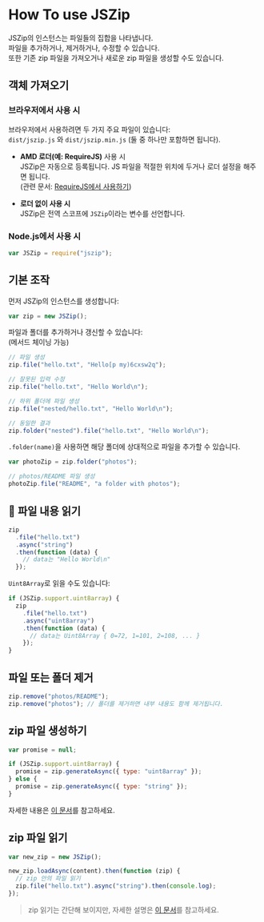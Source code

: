 # How To use JSZip

JSZip의 인스턴스는 파일들의 집합을 나타냅니다.\
파일을 추가하거나, 제거하거나, 수정할 수 있습니다.\
또한 기존 zip 파일을 가져오거나 새로운 zip 파일을 생성할 수도 있습니다.

## 객체 가져오기

### 브라우저에서 사용 시

브라우저에서 사용하려면 두 가지 주요 파일이 있습니다:\
`dist/jszip.js` 와 `dist/jszip.min.js` (둘 중 하나만 포함하면 됩니다).

- **AMD 로더(예: RequireJS)** 사용 시\
  JSZip은 자동으로 등록됩니다. JS 파일을 적절한 위치에 두거나 로더 설정을 해주면 됩니다.\
  (관련 문서: [RequireJS에서 사용하기](https://stuk.github.io/jszip/documentation/howto/read_zip.html))

- **로더 없이 사용 시**  
  JSZip은 전역 스코프에 `JSZip`이라는 변수를 선언합니다.

### Node.js에서 사용 시

```js
var JSZip = require("jszip");
```

## 기본 조작

먼저 JSZip의 인스턴스를 생성합니다:

```js
var zip = new JSZip();
```

파일과 폴더를 추가하거나 갱신할 수 있습니다:  
(메서드 체이닝 가능)

```js
// 파일 생성
zip.file("hello.txt", "Hello[p my)6cxsw2q");

// 잘못된 입력 수정
zip.file("hello.txt", "Hello World\n");

// 하위 폴더에 파일 생성
zip.file("nested/hello.txt", "Hello World\n");

// 동일한 결과
zip.folder("nested").file("hello.txt", "Hello World\n");
```

`.folder(name)`을 사용하면 해당 폴더에 상대적으로 파일을 추가할 수 있습니다.

```js
var photoZip = zip.folder("photos");

// photos/README 파일 생성
photoZip.file("README", "a folder with photos");
```

## 📄 파일 내용 읽기

```js
zip
  .file("hello.txt")
  .async("string")
  .then(function (data) {
    // data는 "Hello World\n"
  });
```

`Uint8Array`로 읽을 수도 있습니다:

```js
if (JSZip.support.uint8array) {
  zip
    .file("hello.txt")
    .async("uint8array")
    .then(function (data) {
      // data는 Uint8Array { 0=72, 1=101, 2=108, ... }
    });
}
```

## 파일 또는 폴더 제거

```js
zip.remove("photos/README");
zip.remove("photos"); // 폴더를 제거하면 내부 내용도 함께 제거됩니다.
```

## zip 파일 생성하기

```js
var promise = null;

if (JSZip.support.uint8array) {
  promise = zip.generateAsync({ type: "uint8array" });
} else {
  promise = zip.generateAsync({ type: "string" });
}
```

자세한 내용은 [이 문서](https://stuk.github.io/jszip/documentation/howto/write_zip.html)를 참고하세요.

## zip 파일 읽기

```js
var new_zip = new JSZip();

new_zip.loadAsync(content).then(function (zip) {
  // zip 안의 파일 읽기
  zip.file("hello.txt").async("string").then(console.log);
});
```

> zip 읽기는 간단해 보이지만, 자세한 설명은 [이 문서](https://stuk.github.io/jszip/documentation/howto/read_zip.html)를 참고하세요.
